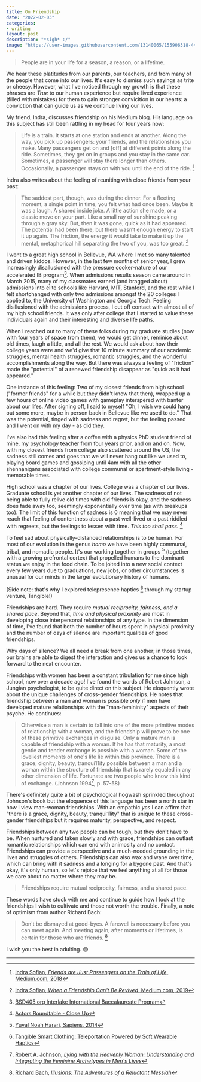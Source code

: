 ```yaml
---
title: On Friendship
date: "2022-02-03"
categories:
- writing
layout: post
description: "*sigh* :/"
image: "https://user-images.githubusercontent.com/13140065/155906318-4493bebd-e5d2-462f-b1b4-599f893dfbdb.png"
---
```


> People are in your life for a season, a reason, or a 
lifetime.

We hear these platitudes from our parents, our teachers, and
from many of the people that come into our lives. It's easy
to dismiss such sayings as trite or cheesy. However, what
I've noticed through my growth is that these phrases are
*True* to our human experience but require lived experience
(filled with mistakes) for them to gain stronger convicition
in our hearts: a conviction that can guide us as we continue
living our lives.

My friend, Indra, discusses friendship on his Medium blog.
His language on this subject has still been rattling in my
head for four years now:

> Life is a train. It starts at one station and ends at 
another. Along the way, you pick up passengers: your 
friends, and the relationships you make. Many passengers get
on and [off] at different points along the ride. Sometimes, 
they get on in groups and you stay in the same car. 
Sometimes, a passenger will stay there longer than others. 
Occasionally, a passenger stays on with you until the end of
the ride. [^sofian-2018-train]

Indra also writes about the feeling of reuniting with close
friends from your past:

> The saddest part, though, was during the dinner. For a 
fleeting moment, a single point in time, you felt what had 
once been. Maybe it was a laugh. A shared inside joke. A 
little action she made, or a classic move on your part. Like
a small ray of sunshine peaking through a gray sky. But, 
then it was gone, quick as it had appeared. The potential 
had been there, but there wasn’t enough energy to start it 
up again. The friction, the energy it would take to make it
up the mental, metaphorical hill separating the two of you, 
was too great. [^sofian-2019-revived]

I went to a great high school in Bellevue, WA where I met so
many talented and driven kiddos. However, in the last few
months of senior year, I grew increasingly disallusioned
with the pressure cooker-nature of our accelerated IB
program[^interlake-ib]. When admissions results season came
around in March 2015, many of my classmates earned (and
bragged about) admissions into elite schools like Harvard,
MIT, Stanford, and the rest while I felt shortchanged with
only two admissions amongst the 20 colleges I applied to,
the University of Washington and Georgia Tech. Feeling
disillusioned with the admissions process, I cut off contact
with almost all of my high school friends. It was only after
college that I started to value these individuals again and
their interesting and diverse life paths.

When I reached out to many of these folks during my graduate
studies (now with four years of space from them), we would
get dinner, reminice about old times, laugh a little, and
all the rest. We would ask about how their college years
were and we'd give that 10 minute summary of our academic
struggles, mental health struggles, romantic struggles, and
the wonderful accomplishments along the way. But there was
always a feeling of "friction" made the "potential" of a
renewed friendship disappear as "quick as it had appeared."

One instance of this feeling: Two of my closest friends from
high school ("former friends" for a while but they didn't
know that then), wrapped up a few hours of online video
games with gameplay interspered with banter about our lifes.
After signing off, I said to myself "Oh, I wish we could
hang out some more, maybe in person back in Bellevue like we
used to do." That was the potential, tinged with sadness and
regret, but the feeling passed and I went on with my day -
as did they.

I've also had this feeling after a coffee with a physics PhD
student friend of mine, my psychology teacher from four
years prior, and on and on. Now, with my closest friends
from college also scattered around the US, the sadness still
comes and goes that we will never hang out like we used to,
playing board games and gossiping until 4am with all the
other shennanigans associated with college communal or
apartment-style living - memorable times.

High school was a chapter of our lives. College was a
chapter of our lives. Graduate school is yet another chapter
of our lives. The sadness of not being able to fully relive
old times with old friends is okay, and the sadness does
fade away too, seemingly exponentially over time (as with
breakups too). The limit of this function of sadness is 0
meaning that we may never reach that feeling of contentness
about a past well-lived or a past riddled with regreets, but
the feelings to lessen with time. *This too shall
pass.* [^hanks-2020]

To feel sad about physically-distanced relationships is to
be human. For most of our evolution in the genus *homo* we
have been highly communal, tribal, and nomadic people. It's
our working together in groups [^harari-2014-sapiens]
(together with a growing prefrontal cortex) that propelled
humans to the dominant status we enjoy in the food chain. To
be jolted into a new social context every few years due to
graduations, new jobs, or other circumstances is unusual for
our minds in the larger evolutionary history of humans.

(Side note: that's why I explored telepresence haptics
[^tangible-dot-team] through my startup venture, Tangible!)

Friendships are hard. They require *mutual reciprocity,
fairness, and a shared pace*. Beyond that, *time and
physical proximity* are most in developing close
interpersonal relationships of any type. In the dimension of
time, I've found that both the number of hours spent in
physical proximity and the number of days of silence are
important qualities of good friendships.

Why days of silence? We all need a break from one another;
in those times, our brains are able to digest the
interaction and gives us a chance to look forward to the
next encounter.

Friendships with women has been a constant tribulation for
me since high school, now over a decade ago! I've found the
words of Robert Johnson, a Jungian psychologist, to be quite
direct on this subject. He eloquently wrote about the unique
challenges of cross-gender friendships. He notes that
friendship between a man and woman is possible *only* if men
have developed mature relationships with the
"man-femininity" aspects of their psyche. He continues:

> Otherwise a man is certain to fall into one of the more
primitive modes of relationship with a woman, and the
friendship will prove to be one of these primitive exchanges
in disguise. Only a mature man is capable of friendship with
a woman. If he has that maturity, a most gentle and tender
exchange is possible with a woman. Some of the loveliest
moments of one's life lie within this province. There is a
grace, dignity, beauty, tranqui11ity possible between a man
and a woman within the structure of friendship that is
rarely equaled in any other dimension of life. Fortunate are
two people who know this kind of exchange. (Johnson
1994[^johnson-1994-lying], p. 57-58)

There's definitely quite a bit of psychological hogwash
sprinkled throughout Johnson's book but the eloquence of
this language has been a north star in how I view man-woman
friendships. With an empathic *yes* I can affirm that "there
is a grace, dignity, beauty, tranqui11ity" that is unique to
these cross-gender friendships but it requires maturity,
perspective, and respect.

Friendships between any two people can be tough, but they
don't have to be. When nurtured and taken slowly and with
grace, friendships can outlast romantic relationships which
can end with animosity and no contact. Friendships can
provide a perspective and a much-needed grounding in the
lives and struggles of others. Friendships can also wax and
wane over time, which can bring with it sadness and a
longing for a bygone past. And that's okay, it's only human,
so let's rejoice that we feel anything at all for those we
care about no matter where they may be.

> Friendships require mutual reciprocity, fairness, and a
> shared pace.

These words have stuck with me and continue to guide how I
look at the friendships I wish to cultivate and those not
worth the trouble. Finally, a note of optimism from author
Richard Bach:

> Don't be dismayed at good-byes. A farewell is necessary
before you can meet again. And meeting again, after
moments or lifetimes, is certain for those who are friends.
[^bach-illusions]

I wish you the best in adulting. 😅

---

[^sofian-2018-train]: [Indra Sofian, *Friends are Just Passengers on the Train of Life*, Medium.com, 2018](https://psiloveyou.xyz/friends-are-just-passengers-on-the-train-of-life-b88f5466fa08#:~:text=I%E2%80%99ve%20had%20many,them%20to%20depart)

[^sofian-2019-revived]: [Indra Sofian, *When a Friendship Can't Be Revived*, Medium.com, 2019](https://psiloveyou.xyz/when-a-friendship-cant-be-revived-1d1b6574ef4a#:~:text=The%20saddest%20part,was%20too%20great.)

[^interlake-ib]: [BSD405.org Interlake International Baccalaureate Program](https://bsd405.org/interlake/about/ib/)

[^harari-2014-sapiens]: [Yuval Noah Harari, Sapiens, 2014](https://en.wikipedia.org/wiki/Sapiens:_A_Brief_History_of_Humankind)

[^tangible-dot-team]: [Tangible Smart Clothing: Teleportation Powered by Soft Wearable Haptics](https://tangible.team)

[^johnson-1994-lying]: [Robert A. Johnson, *Lying with the Heavenly Woman\: Understanding and Integrating the Feminine Archetypes in Men's Lives*](https://www.google.com/books/edition/Lying_with_the_Heavenly_Woman/v0ruAAAAMAAJ?hl=en)

[^bach-illusions]: [Richard Bach, *Illusions: The Adventures of a Reluctant Messiah*](https://www.goodreads.com/quotes/49393-don-t-be-dismayed-at-good-byes-a-farewell-is-necessary-before)

[^hanks-2020]: [Actors Roundtable - Close Up](https://youtu.be/ibPkLdbG4VU?t=3322)
